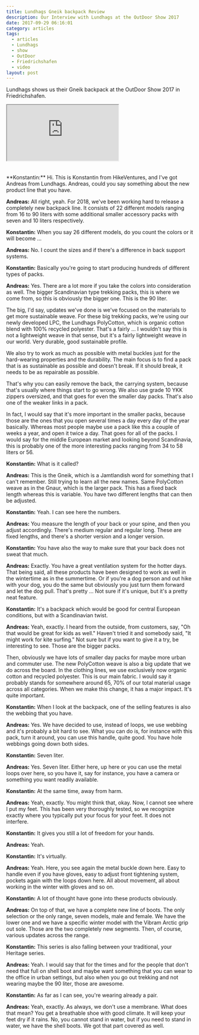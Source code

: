 ```yaml
---
title: Lundhags Gneik backpack Review
description: Our Interview with Lundhags at the OutDoor Show 2017
date: 2017-09-29 06:16:01
category: articles
tags:
  - articles
  - Lundhags
  - show
  - OutDoor
  - Friedrichshafen
  - video
layout: post
---
```


Lundhags shows us their Gneik backpack at the OutDoor Show 2017 in Friedrichshafen.

<div class="embed-responsive embed-responsive-16by9">
    <iframe class="embed-responsive-item" src="https://www.youtube.com/embed/2fdFhSg9FkE"></iframe>
</div>
<br>
<!--more-->
<div id="amzn-assoc-ad-cc781bfd-577f-4efb-9da6-75cb9fc7d1c2"></div><script async src="//z-na.amazon-adsystem.com/widgets/onejs?MarketPlace=US&adInstanceId=cc781bfd-577f-4efb-9da6-75cb9fc7d1c2"></script><br>
**Konstantin:**	Hi. This is Konstantin from HikeVentures, and I've got Andreas from Lundhags. Andreas, could you say something about the new product line that you have.

**Andreas:**	All right, yeah. For 2018, we've been working hard to release a completely new backpack line. It consists of 22 different models ranging from 16 to 90 liters with some additional smaller accessory packs with seven and 10 liters respectively.

**Konstantin:**	When you say 26 different models, do you count the colors or it will become ...

**Andreas:**	No. I count the sizes and if there's a difference in back support systems.

**Konstantin:**	Basically you're going to start producing hundreds of different types of packs.

**Andreas:**	Yes. There are a lot more if you take the colors into consideration as well. The bigger Scandinavian type trekking packs, this is where we come from, so this is obviously the bigger one. This is the 90 liter.

The big, I'd say, updates we've done is we've focused on the materials to get more sustainable weave. For these big trekking packs, we're using our newly developed LPC, the Lundhags PolyCotton, which is organic cotton blend with 100% recycled polyester. That's a fairly ... I wouldn't say this is not a lightweight weave in that sense, but it's a fairly lightweight weave in our world. Very durable, good sustainable profile.

We also try to work as much as possible with metal buckles just for the hard-wearing properties and the durability. The main focus is to find a pack that is as sustainable as possible and doesn't break. If it should break, it needs to be as repairable as possible.

That's why you can easily remove the back, the carrying system, because that's usually where things start to go wrong. We also use grade 10 YKK zippers oversized, and that goes for even the smaller day packs. That's also one of the weaker links in a pack.

In fact, I would say that it's more important in the smaller packs, because those are the ones that you open several times a day every day of the year basically. Whereas most people maybe use a pack like this a couple of weeks a year, and open it twice a day. That goes for all of the packs. I would say for the middle European market and looking beyond Scandinavia, this is probably one of the more interesting packs ranging from 34 to 58 liters or 56.

**Konstantin:**	What is it called?

**Andreas:**	This is the Gneik, which is a Jamtlandish word for something that I can't remember. Still trying to learn all the new names. Same PolyCotton weave as in the Gnaur, which is the larger pack. This has a fixed back length whereas this is variable. You have two different lengths that can then be adjusted.

**Konstantin:**	Yeah. I can see here the numbers.

**Andreas:**	You measure the length of your back or your spine, and then you adjust accordingly. There's medium regular and regular long. These are fixed lengths, and there's a shorter version and a longer version.

**Konstantin:**	You have also the way to make sure that your back does not sweat that much.

**Andreas:**	Exactly. You have a great ventilation system for the hotter days. That being said, all these products have been designed to work as well in the wintertime as in the summertime. Or if you're a dog person and out hike with your dog, you do the same but obviously you just turn them forward and let the dog pull. That's pretty ... Not sure if it's unique, but it's a pretty neat feature.

**Konstantin:**	It's a backpack which would be good for central European conditions, but with a Scandinavian twist.

**Andreas:**	Yeah, exactly. I heard from the outside, from customers, say, "Oh that would be great for kids as well." Haven't tried it and somebody said, "It might work for kite surfing." Not sure but if you want to give it a try, be interesting to see. Those are the bigger packs.

Then, obviously we have lots of smaller day packs for maybe more urban and commuter use. The new PolyCotton weave is also a big update that we do across the board. In the clothing lines, we use exclusively now organic cotton and recycled polyester. This is our main fabric. I would say it probably stands for somewhere around 65, 70% of our total material usage across all categories. When we make this change, it has a major impact. It's quite important.

**Konstantin:**	When I look at the backpack, one of the selling features is also the webbing that you have.

**Andreas:**	Yes. We have decided to use, instead of loops, we use webbing and it's probably a bit hard to see. What you can do is, for instance with this pack, turn it around, you can use this handle, quite good. You have hole webbings going down both sides.

**Konstantin:**	Seven liter.

**Andreas:**	Yes. Seven liter. Either here, up here or you can use the metal loops over here, so you have it, say for instance, you have a camera or something you want readily available.

**Konstantin:**	At the same time, away from harm.

**Andreas:**	Yeah, exactly. You might think that, okay. Now, I cannot see where I put my feet. This has been very thoroughly tested, so we recognize exactly where you typically put your focus for your feet. It does not interfere.

**Konstantin:**	It gives you still a lot of freedom for your hands.

**Andreas:**	Yeah.

**Konstantin:**	It's virtually.

**Andreas:**	Yeah. Here, you see again the metal buckle down here. Easy to handle even if you have gloves, easy to adjust front tightening system, pockets again with the loops down here. All about movement, all about working in the winter with gloves and so on.

**Konstantin:**	A lot of thought have gone into these products obviously.

**Andreas:**	On top of that, we have a complete new line of boots. The only selection or the only range, seven models, male and female. We have the lower one and we have a specific winter model with the Vibram Arctic grip out sole. Those are the two completely new segments. Then, of course, various updates across the range.

**Konstantin:**	This series is also falling between your traditional, your Heritage series.

**Andreas:**	Yeah. I would say that for the times and for the people that don't need that full on shell boot and maybe want something that you can wear to the office in urban settings, but also when you go out trekking and not wearing maybe the 90 liter, those are awesome.

**Konstantin:**	As far as I can see, you're wearing already a pair.

**Andreas:**	Yeah, exactly. As always, we don't use a membrane. What does that mean? You get a breathable shoe with good climate. It will keep your feet dry if it rains. No, you cannot stand in water, but if you need to stand in water, we have the shell boots. We got that part covered as well.
